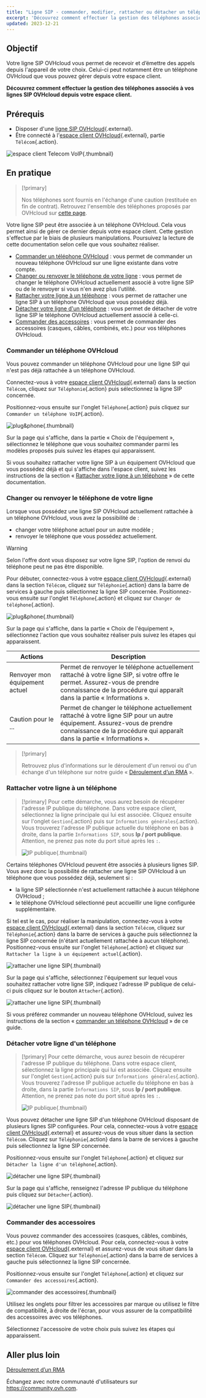 ```yaml
---
title: "Ligne SIP - commander, modifier, rattacher ou détacher un téléphone OVHcloud"
excerpt: 'Découvrez comment effectuer la gestion des téléphones associés à vos lignes SIP depuis votre espace client'
updated: 2023-12-21
---
```


## Objectif

Votre ligne SIP OVHcloud vous permet de recevoir et d’émettre des appels depuis l'appareil de votre choix. Celui-ci peut notamment être un téléphone OVHcloud que vous pouvez gérer depuis votre espace client.

**Découvrez comment effectuer la gestion des téléphones associés à vos lignes SIP OVHcloud depuis votre espace client.**

## Prérequis

- Disposer d'une [ligne SIP OVHcloud](telephonie-voip.){.external}.
- Être connecté à l'[espace client OVHcloud](manager.){.external}, partie `Télécom`{.action}.

![espace client Telecom VoIP](https://raw.githubusercontent.com/ovh/docs/master/templates/control-panel/product-selection/telecom/tpl-telecom-02-fr-voip.png){.thumbnail}

## En pratique

> [!primary]
>
> Nos téléphones sont fournis en l'échange d'une caution (restituée en fin de contrat). Retrouvez l'ensemble des téléphones proposés par OVHcloud sur [cette page](telephonie-comparatif-telephones.).

Votre ligne SIP peut être associée à un téléphone OVHcloud. Cela vous permet ainsi de gérer ce dernier depuis votre espace client. Cette gestion s'effectue par le biais de plusieurs manipulations. Poursuivez la lecture de cette documentation selon celle que vous souhaitez réaliser.

- [Commander un téléphone OVHcloud](#obtenir-telephone.) : vous permet de commander un nouveau téléphone OVHcloud sur une ligne existante dans votre compte.
- [Changer ou renvoyer le téléphone de votre ligne](#changer-telephone.) : vous permet de changer le téléphone OVHcloud actuellement associé à votre ligne SIP ou de le renvoyer si vous n'en avez plus l'utilité.
- [Rattacher votre ligne à un téléphone](#rattacher-telephone.) : vous permet de rattacher une ligne SIP à un téléphone OVHcloud que vous possédez déjà.
- [Détacher votre ligne d'un téléphone](#detacher-telephone.) : vous permet de détacher de votre ligne SIP le téléphone OVHcloud actuellement associé à celle-ci.
- [Commander des accessoires](#accessoires.) : vous permet de commander des accessoires (casques, câbles, combinés, etc.) pour vos téléphones OVHcloud.

### Commander un téléphone OVHcloud <a name="obtenir-telephone"></a>

Vous pouvez commander un téléphone OVHcloud pour une ligne SIP qui n'est pas déjà rattachée à un téléphone OVHcloud.

Connectez-vous à votre [espace client OVHcloud](manager.){.external} dans la section `Télécom`, cliquez sur `Téléphonie`{.action} puis sélectionnez la ligne SIP concernée.

Positionnez-vous ensuite sur l'onglet `Téléphone`{.action} puis cliquez sur `Commander un téléphone VoIP`{.action}.

![plug&phone](orderphone.png){.thumbnail}

Sur la page qui s'affiche, dans la partie « Choix de l'équipement », sélectionnez le téléphone que vous souhaitez commander parmi les modèles proposés puis suivez les étapes qui apparaissent.

Si vous souhaitez rattacher votre ligne SIP à un équipement OVHcloud que vous possédez déjà et qui s'affiche dans l'espace client, suivez les instructions de la section « [Rattacher votre ligne à un téléphone](#rattacher-telephone.) » de cette documentation. 

### Changer ou renvoyer le téléphone de votre ligne <a name="changer-telephone"></a>

Lorsque vous possédez une ligne SIP OVHcloud actuellement rattachée à un téléphone OVHcloud, vous avez la possibilité de :

- changer votre téléphone actuel pour un autre modèle ;
- renvoyer le téléphone que vous possédez actuellement.

> [!warning]
>
> Selon l'offre dont vous disposez sur votre ligne SIP, l'option de renvoi du téléphone peut ne pas être disponible.
>

Pour débuter, connectez-vous à votre [espace client OVHcloud](manager.){.external} dans la section `Télécom`, cliquez sur `Téléphonie`{.action} dans la barre de services à gauche puis sélectionnez la ligne SIP concernée. Positionnez-vous ensuite sur l'onglet `Téléphone`{.action} et cliquez sur `Changer de téléphone`{.action}.

![plug&phone](change-phone.png){.thumbnail}

Sur la page qui s'affiche, dans la partie « Choix de l'équipement », sélectionnez l'action que vous souhaitez réaliser puis suivez les étapes qui apparaissent.

|Actions|Description|
|---|---|
|Renvoyer mon équipement actuel|Permet de renvoyer le téléphone actuellement rattaché à votre ligne SIP, si votre offre le permet. Assurez-vous de prendre connaissance de la procédure qui apparaît dans la partie « Informations ».|
|Caution pour le ...|Permet de changer le téléphone actuellement rattaché à votre ligne SIP pour un autre équipement. Assurez-vous de prendre connaissance de la procédure qui apparaît dans la partie « Informations ».| 

> [!primary]
>
> Retrouvez plus d'informations sur le déroulement d'un renvoi ou d'un échange d'un téléphone sur notre guide « [Déroulement d’un RMA](deroulement_d_un_rma1.) ».
> 

### Rattacher votre ligne à un téléphone <a name="rattacher-telephone"></a>

> [!primary]
> Pour cette démarche, vous aurez besoin de récupérer l'adresse IP publique du téléphone. Dans votre espace client, sélectionnez la ligne principale qui lui est associée. Cliquez ensuite sur l'onglet `Gestion`{.action} puis sur `Informations générales`{.action}. Vous trouverez l'adresse IP publique actuelle du téléphone en bas à droite, dans la partie `Informations SIP`, sous **Ip / port publique**. Attention, ne prenez pas note du port situé après les `:`.
>
> ![IP publique](public-ip.png){.thumbnail}
>

Certains téléphones OVHcloud peuvent être associés à plusieurs lignes SIP. Vous avez donc la possibilité de rattacher une ligne SIP OVHcloud à un téléphone que vous possédez déjà, seulement si :

- la ligne SIP sélectionnée n'est actuellement rattachée à aucun téléphone OVHcloud ;
- le téléphone OVHcloud sélectionné peut accueillir une ligne configurée supplémentaire.

Si tel est le cas, pour réaliser la manipulation, connectez-vous à votre [espace client OVHcloud](manager.){.external} dans la section `Télécom`, cliquez sur `Téléphonie`{.action} dans la barre de services à gauche puis sélectionnez la ligne SIP concernée (n'étant actuellement rattachée à aucun téléphone). Positionnez-vous ensuite sur l'onglet `Téléphone`{.action} et cliquez sur `Rattacher la ligne à un équipement actuel`{.action}.

![rattacher une ligne SIP](plug-and-phone-step1.png){.thumbnail}

Sur la page qui s'affiche, sélectionnez l'équipement sur lequel vous souhaitez rattacher votre ligne SIP, indiquez l'adresse IP publique de celui-ci puis cliquez sur le bouton `Attacher`{.action}.

![rattacher une ligne SIP](plug-and-phone-step5.png){.thumbnail}

Si vous préférez commander un nouveau téléphone OVHcloud, suivez les instructions de la section « [commander un téléphone OVHcloud](#obtenir-telephone.) » de ce guide. 

### Détacher votre ligne d'un téléphone <a name="detacher-telephone"></a>

> [!primary]
> Pour cette démarche, vous aurez besoin de récupérer l'adresse IP publique du téléphone. Dans votre espace client, sélectionnez la ligne principale qui lui est associée. Cliquez ensuite sur l'onglet `Gestion`{.action} puis sur `Informations générales`{.action}. Vous trouverez l'adresse IP publique actuelle du téléphone en bas à droite, dans la partie `Informations SIP`, sous **Ip / port publique**. Attention, ne prenez pas note du port situé après les `:`.
>
> ![IP publique](public-ip.png){.thumbnail}
>

Vous pouvez détacher une ligne SIP d'un téléphone OVHcloud disposant de plusieurs lignes SIP configurées. Pour cela, connectez-vous à votre [espace client OVHcloud](manager.){.external} et assurez-vous de vous situer dans la section `Télécom`. Cliquez sur `Téléphonie`{.action} dans la barre de services à gauche puis sélectionnez la ligne SIP concernée.

Positionnez-vous ensuite sur l'onglet `Téléphone`{.action} et cliquez sur `Détacher la ligne d'un téléphone`{.action}.

![détacher une ligne SIP](detach-phone01.png){.thumbnail}

Sur la page qui s'affiche, renseignez l'adresse IP publique du téléphone puis cliquez sur `Détacher`{.action}. 

![détacher une ligne SIP](detach-phone02.png){.thumbnail}

### Commander des accessoires <a name="accessoires"></a>

Vous pouvez commander des accessoires (casques, câbles, combinés, etc.) pour vos téléphones OVHcloud. Pour cela, connectez-vous à votre [espace client OVHcloud](manager.){.external} et assurez-vous de vous situer dans la section `Télécom`. Cliquez sur `Téléphonie`{.action} dans la barre de services à gauche puis sélectionnez la ligne SIP concernée.

Positionnez-vous ensuite sur l'onglet `Téléphone`{.action} et cliquez sur `Commander des accessoires`{.action}.

![commander des accessoires](accessoires01.png){.thumbnail}

Utilisez les onglets pour filtrer les accessoires par marque ou utilisez le filtre de compatibilité, à droite de l'écran, pour vous assurer de la compatibilité des accessoires avec vos téléphones.

Sélectionnez l'accessoire de votre choix puis suivez les étapes qui apparaissent.

## Aller plus loin

[Déroulement d’un RMA](deroulement_d_un_rma1.)

Échangez avec notre communauté d'utilisateurs sur <https://community.ovh.com>.
